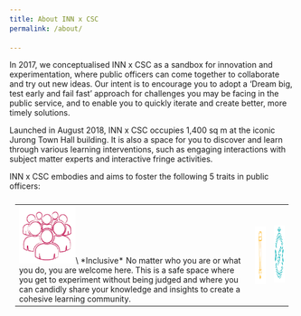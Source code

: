 ```yaml
---
title: About INN x CSC
permalink: /about/

---
```

In 2017, we conceptualised INN x CSC as a sandbox for innovation and experimentation, where public officers can come together to collaborate and try out new ideas. Our intent is to encourage you to adopt a ‘Dream big, test early and fail fast’ approach for challenges you may be facing in the public service, and to enable you to quickly iterate and create better, more timely solutions.

Launched in August 2018, INN x CSC occupies 1,400 sq m at the iconic Jurong Town Hall building. It is also a space for you to discover and learn through various learning interventions, such as engaging interactions with subject matter experts and interactive fringe activities.

INN x CSC embodies and aims to foster the following 5 traits in public officers:


<table style="padding:10px">
  <tr>
    <td><img src="/images/inclusive.png" alt="1" width = 100px height = 102px>\
      *Inclusive*
      No matter who you are or what you do, you are welcome here. This is a safe space where you get to experiment without being judged and where you can candidly share your         knowledge and insights to create a cohesive learning community.</td>
  <td><img src="/images/iterative.png" align="right" alt="2" width = 100px height = 102px></td>
  <td><img src="/images/independent.png" alt="3" width = 100px height = 102px></td>
    
   <!--<td><img src="./Scshot/trip_end.png" align="right" alt="4" width =  279px height = 496px></td>-->
  </tr>
</table>
